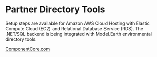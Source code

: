 # Partner Directory Tools

Setup steps are available for Amazon AWS Cloud Hosting with Elastic Compute Cloud (EC2) and Relational Database Service (RDS).  The .NET/SQL backend is being integrated with Model.Earth environmental directory tools.  

[ComponentCore.com](https://ComponentCore.com)  